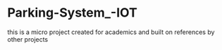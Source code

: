 # Parking-System_-IOT
this is a micro project created for academics and built on references by other projects

